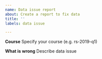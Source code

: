 ```yaml
---
name: Data issue report
about: Create a report to fix data
title: ''
labels: data issue

---
```


**Course**
Specify your course (e.g. rs-2019-q1)

**What is wrong**
Describe data issue
